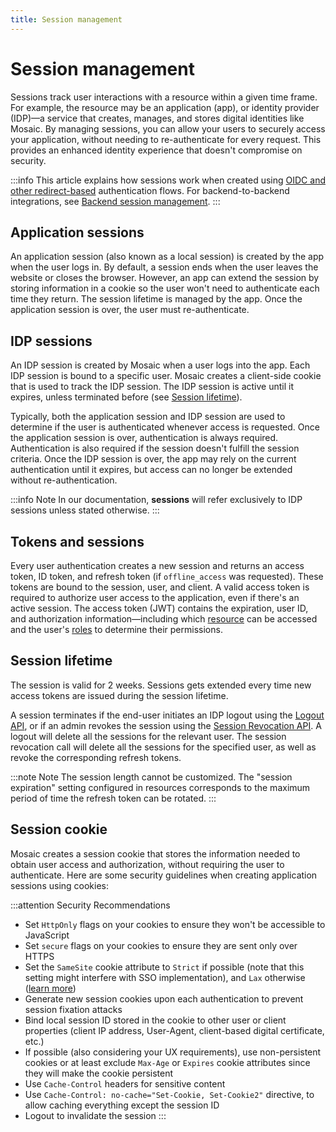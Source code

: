 ```yaml
---
title: Session management
---
```


# Session management

Sessions track user interactions with a resource within a given time frame. For example, the resource may be an application (app), or identity provider (IDP)—a service that creates, manages, and stores digital identities like Mosaic. By managing sessions, you can allow your users to securely access your application, without needing to re-authenticate for every request. This provides an enhanced identity experience that doesn't compromise on security.

:::info
This article explains how sessions work when created using [OIDC and other redirect-based](/guides/user/auth_overview.md) authentication flows. For backend-to-backend integrations, see [Backend session management](/guides/user/be_how_sessions_work.md).
:::

## Application sessions
An application session (also known as a local session) is created by the app when the user logs in. By default, a session ends when the user leaves the website or closes the browser. However, an app can extend the session by storing information in a cookie so the user won't need to authenticate each time they return. The session lifetime is managed by the app. Once the application session is over, the user must re-authenticate.

## IDP sessions
An IDP session is created by Mosaic when a user logs into the app. Each IDP session is bound to a specific user. Mosaic creates a client-side cookie that is used to track the IDP session. The IDP session is active until it expires, unless terminated before (see [Session lifetime](how_sessions_work.md#session-lifetime)).

Typically, both the application session and IDP session are used to determine if the user is authenticated whenever access is requested. Once the application session is over, authentication is always required. Authentication is also required if the session doesn't fulfill the session criteria. Once the IDP session is over, the app may rely on the current authentication until it expires, but access can no longer be extended without re-authentication.

:::info Note
In our documentation, **sessions** will refer exclusively to IDP sessions unless stated otherwise.
:::

## Tokens and sessions

Every user authentication creates a new session and returns an access token, ID token, and refresh token (if `offline_access` was requested). These tokens are bound to the session, user, and client. A valid access token is required to authorize user access to the application, even if there's an active session. The access token (JWT) contains the expiration, user ID, and authorization information—including which [resource](resources_overview.md) can be accessed and the user's [roles](how_rbac_works.md) to determine their permissions.

## Session lifetime
The session is valid for 2 weeks. Sessions gets extended every time new access tokens are issued during the session lifetime.

A session terminates if the end-user initiates an IDP logout using the [Logout API](/openapi/user/one-time-login/#operation/logout), or if an admin revokes the session using the [Session Revocation API](/openapi/user/sessions/#operation/deleteUserSessions). A logout will delete all the sessions for the relevant user. The session revocation call will delete all the sessions for the specified user, as well as revoke the corresponding refresh tokens.

:::note Note
The session length cannot be customized. The "session expiration" setting configured in resources corresponds to the maximum period of time the refresh token can be rotated.
:::

## Session cookie

Mosaic creates a session cookie that stores the information needed to obtain user access and authorization, without requiring the user to authenticate. Here are some security guidelines when creating application sessions using cookies:

:::attention Security Recommendations
- Set `HttpOnly` flags on your cookies to ensure they won't be accessible to JavaScript
- Set `secure` flags on your cookies to ensure they are sent only over HTTPS
- Set the `SameSite` cookie attribute to `Strict` if possible (note that this setting might interfere with SSO implementation), and `Lax` otherwise ([learn more](<https://developer.mozilla.org/en-US/docs/Web/HTTP/Cookies#security>))
- Generate new session cookies upon each authentication to prevent session fixation attacks
- Bind local session ID stored in the cookie to other user or client properties (client IP address, User-Agent, client-based digital certificate, etc.)
- If possible (also considering your UX requirements), use non-persistent cookies or at least exclude `Max-Age` or `Expires` cookie attributes since they will make the cookie persistent
- Use `Cache-Control` headers for sensitive content
- Use `Cache-Control: no-cache="Set-Cookie, Set-Cookie2"` directive, to allow caching everything except the session ID
- Logout to invalidate the session
:::